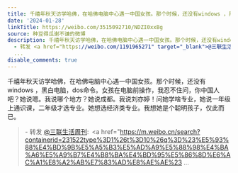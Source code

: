```yaml
---
title: 千禧年秋天访学哈佛，在哈佛电脑中心遇一中国女孩。那个时候，还没有windows ，黑白电脑，dos命令。女孩在电脑前操作，我忍不住问，你中国人吧？她说嗯。我说哪...
date: '2024-01-28'
linkTitle: https://weibo.com/3515092710/NDZI0xxBg
source: 种豆得瓜谢不谦的微博
description: 千禧年秋天访学哈佛，在哈佛电脑中心遇一中国女孩。那个时候，还没有windows ，黑白电脑，dos命令。女孩在电脑前操作，我忍不住问，你中国人吧？她说嗯。我说哪个地方？她说成都。我说刘亦婷！问她学啥专业，她说一年级上通识课，二年级才选专业。她想选经济类专业。我想她是个聪明孩子，仅此而已。<br><blockquote>
  - 转发 <a href="https://weibo.com/1191965271" target="_blank">@三联生活周刊</a>: <a href="https://m.weibo.cn/search?containerid=231522type%3D1%26t%3D10%26q%3D%23%E5%93%88%E4%BD%9B%E5%A5%B3%E5%AD%A9%E5%88%98%E4%BA%A6%E5%A9%B7%E4%B8%BA%E4%BD%95%E5%86%8D%E6%AC%A1%E8%A2%AB%E7%83%AD%E8%AE%AE%23
  ...
disable_comments: true
---
```

千禧年秋天访学哈佛，在哈佛电脑中心遇一中国女孩。那个时候，还没有windows ，黑白电脑，dos命令。女孩在电脑前操作，我忍不住问，你中国人吧？她说嗯。我说哪个地方？她说成都。我说刘亦婷！问她学啥专业，她说一年级上通识课，二年级才选专业。她想选经济类专业。我想她是个聪明孩子，仅此而已。<br><blockquote> - 转发 <a href="https://weibo.com/1191965271" target="_blank">@三联生活周刊</a>: <a href="https://m.weibo.cn/search?containerid=231522type%3D1%26t%3D10%26q%3D%23%E5%93%88%E4%BD%9B%E5%A5%B3%E5%AD%A9%E5%88%98%E4%BA%A6%E5%A9%B7%E4%B8%BA%E4%BD%95%E5%86%8D%E6%AC%A1%E8%A2%AB%E7%83%AD%E8%AE%AE%23 ...